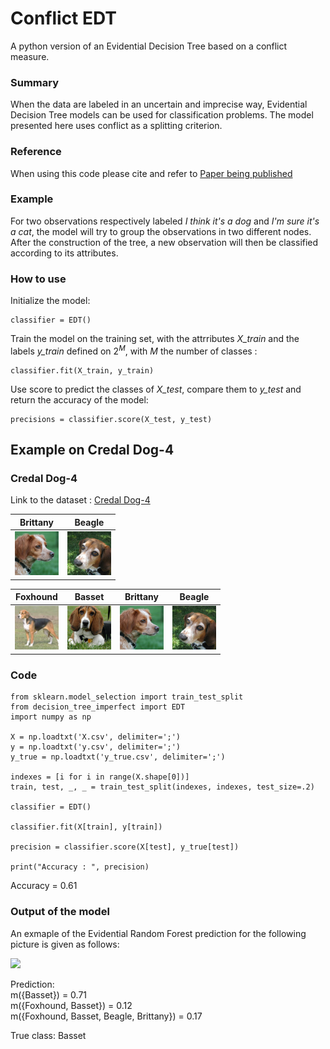 # Conflict EDT
A python version of an Evidential Decision Tree based on a conflict measure.

### Summary

When the data are labeled in an uncertain and imprecise way, Evidential Decision Tree models can be used for classification problems.
The model presented here uses conflict as a splitting criterion.

### Reference

When using this code please cite and refer to [Paper being published](https://github.com/ArthurHoa/conflict_edt)

### Example

For two observations respectively labeled *I think it's a dog* and *I'm sure it's a cat*, the model will try to group the observations in two different nodes. After the construction of the tree, a new observation will then be classified according to its attributes.


### How to use

Initialize the model:
```
classifier = EDT()
```

Train the model on the training set, with the attrributes *X_train* and the labels *y_train* defined on $2^M$, with *M* the number of classes :
```
classifier.fit(X_train, y_train)
```

Use score to predict the classes of *X_test*, compare them to *y_test* and return the accuracy of the model:
```
precisions = classifier.score(X_test, y_test)
```

## Example on Credal Dog-4

### Credal Dog-4

Link to the dataset : [Credal Dog-4](https://github.com/ArthurHoa/credal-datasets)

Brittany | Beagle
:--:|:--:
<img src="https://github.com/ArthurHoa/credal-datasets/blob/master/ressources/pictures/Brittany.jpg?raw=true" width="70"> |  <img src="https://github.com/ArthurHoa/credal-datasets/blob/master/ressources/pictures/Beagle.jpg?raw=true" width="70">  

Foxhound | Basset | Brittany | Beagle
:--:|:--:|:--:|:--:
<img src="https://github.com/ArthurHoa/credal-datasets/blob/master/ressources/pictures/Foxhound.jpg?raw=true" width="70"> | <img src="https://github.com/ArthurHoa/credal-datasets/blob/master/ressources/pictures/Basset.jpg?raw=true" width="70"> | <img src="https://github.com/ArthurHoa/credal-datasets/blob/master/ressources/pictures/Brittany.jpg?raw=true" width="70"> |  <img src="https://github.com/ArthurHoa/credal-datasets/blob/master/ressources/pictures/Beagle.jpg?raw=true" width="70">  

### Code

```
from sklearn.model_selection import train_test_split
from decision_tree_imperfect import EDT
import numpy as np

X = np.loadtxt('X.csv', delimiter=';')
y = np.loadtxt('y.csv', delimiter=';')
y_true = np.loadtxt('y_true.csv', delimiter=';')

indexes = [i for i in range(X.shape[0])]
train, test, _, _ = train_test_split(indexes, indexes, test_size=.2)

classifier = EDT()

classifier.fit(X[train], y[train])

precision = classifier.score(X[test], y_true[test])

print("Accuracy : ", precision)
```

Accuracy = 0.61

### Output of the model

An exmaple of the Evidential Random Forest prediction for the following picture is given as follows:

<img src="https://www.dropbox.com/s/f67s7jwie1tnfs1/72.jpg?raw=true" width="150">  
  
Prediction:  
m({Basset}) = 0.71  
m({Foxhound, Basset}) = 0.12  
m({Foxhound, Basset, Beagle, Brittany}) = 0.17  
  
True class: Basset
